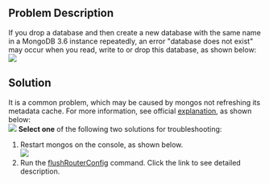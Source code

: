 ## Problem Description ##
If you drop a database and then create a new database with the same name in a MongoDB 3.6 instance repeatedly, an error "database does not exist" may occur when you read, write to or drop this database, as shown below:<br>
![](https://main.qcloudimg.com/raw/58381d2c50010a332c9ceb241a0062dd.png)
## Solution ##
It is a common problem, which may be caused by mongos not refreshing its metadata cache. For more information, see official [explanation](https://docs.mongodb.com/manual/reference/method/db.dropDatabase/), as shown below:<br>
![](https://main.qcloudimg.com/raw/5372e96b216c15f4bb597904bf9961aa.png)
**Select one** of the following two solutions for troubleshooting:<br>
1. Restart mongos on the console, as shown below.<br>
![](https://main.qcloudimg.com/raw/0ab109e9a0adad49c3d96660132ea290.png)
2. Run the [flushRouterConfig](https://docs.mongodb.com/manual/reference/command/flushRouterConfig/#dbcmd.flushRouterConfig)  command. Click the link to see detailed description.

